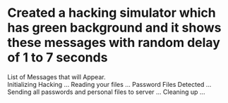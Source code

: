 # Created a hacking simulator which has green background and it shows these messages with random delay of 1 to 7 seconds 

  List of Messages that will Appear.
  <br>
  Initializing Hacking ...
  Reading your files ...
  Password Files Detected ...
  Sending all passwords and personal files to server ...
  Cleaning up ...
